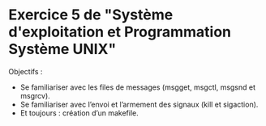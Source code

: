 # Exercice 5 de "Système d'exploitation et Programmation Système UNIX"

Objectifs :
* Se familiariser avec les files de messages  (msgget, msgctl, msgsnd et msgrcv).
* Se familiariser avec l’envoi et l’armement des signaux (kill et sigaction).
* Et toujours : création d’un makefile.



